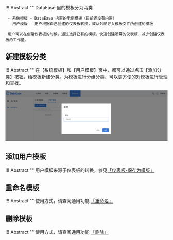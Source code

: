
!!! Abstract ""
    DataEase 里的模板分为两类

     - 系统模板 - DataEase 内置的示例模板（目前还没有内置）
     - 用户模板 - 用户根据自己创建的仪表板转换，或从外部导入模板文件所创建的模板

     用户可以在创建仪表板的时候，通过选择已有的模板，快速创建所需的仪表板，减少创建仪表板的工作量。

## 新建模板分类

!!! Abstract ""
    在【系统模板】和【用户模板】页中，都可以通过点击【添加分类】按钮，给模板新建分类。为模板进行分组分类，可以更方便的对模板进行管理和查找。

![新建模板分类](../../img/system_management/新建模板分类.png)

## 添加用户模板

!!! Abstract ""
    用户模板来源于仪表板的转换，参见[「仪表板-保存为模版」](../../dashboard_generation)

## 重命名模板

!!! Abstract ""
    使用方式，请查阅通用功能 [「重命名」](../../general/#_3)

## 删除模板

!!! Abstract ""
    使用方式，请查阅通用功能 [「删除」](../../general/#_5)
